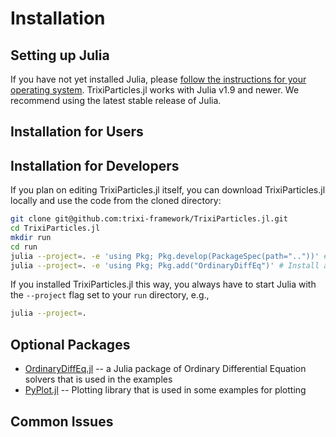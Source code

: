 # Installation

## Setting up Julia
If you have not yet installed Julia, please [follow the instructions for your
operating system](https://julialang.org/downloads/platform/). TrixiParticles.jl works
with Julia v1.9 and newer. We recommend using the latest stable release of Julia.

## Installation for Users


## Installation for Developers
If you plan on editing TrixiParticles.jl itself, you can download TrixiParticles.jl locally and use the
code from the cloned directory:
```bash
git clone git@github.com:trixi-framework/TrixiParticles.jl.git
cd TrixiParticles.jl
mkdir run
cd run
julia --project=. -e 'using Pkg; Pkg.develop(PackageSpec(path=".."))' # Install locally
julia --project=. -e 'using Pkg; Pkg.add("OrdinaryDiffEq")' # Install additional packages
```

If you installed TrixiParticles.jl this way, you always have to start Julia with the `--project`
flag set to your `run` directory, e.g.,
```bash
julia --project=.
```

## Optional Packages
- [OrdinaryDiffEq.jl](https://github.com/SciML/OrdinaryDiffEq.jl) -- a Julia package of Ordinary Differential Equation solvers that is used in the examples
- [PyPlot.jl](https://github.com/JuliaPy/PyPlot.jl) -- Plotting library that is used in some examples for plotting


## Common Issues